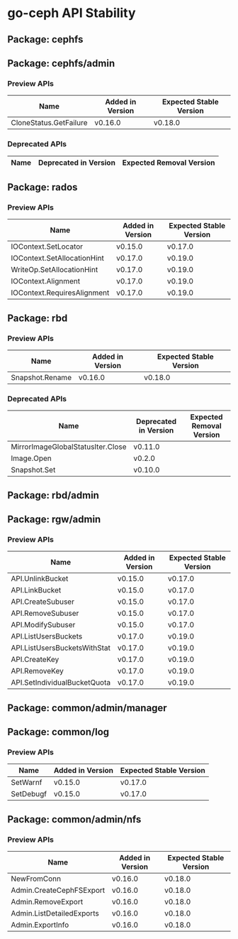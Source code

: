<!-- GENERATED FILE: DO NOT EDIT DIRECTLY -->

# go-ceph API Stability

## Package: cephfs

## Package: cephfs/admin

### Preview APIs

Name | Added in Version | Expected Stable Version | 
---- | ---------------- | ----------------------- | 
CloneStatus.GetFailure | v0.16.0 | v0.18.0 | 

### Deprecated APIs

Name | Deprecated in Version | Expected Removal Version | 
---- | --------------------- | ------------------------ | 

## Package: rados

### Preview APIs

Name | Added in Version | Expected Stable Version | 
---- | ---------------- | ----------------------- | 
IOContext.SetLocator | v0.15.0 | v0.17.0 | 
IOContext.SetAllocationHint | v0.17.0 | v0.19.0 | 
WriteOp.SetAllocationHint | v0.17.0 | v0.19.0 | 
IOContext.Alignment | v0.17.0 | v0.19.0 | 
IOContext.RequiresAlignment | v0.17.0 | v0.19.0 | 

## Package: rbd

### Preview APIs

Name | Added in Version | Expected Stable Version | 
---- | ---------------- | ----------------------- | 
Snapshot.Rename | v0.16.0 | v0.18.0 | 

### Deprecated APIs

Name | Deprecated in Version | Expected Removal Version | 
---- | --------------------- | ------------------------ | 
MirrorImageGlobalStatusIter.Close | v0.11.0 |  | 
Image.Open | v0.2.0 |  | 
Snapshot.Set | v0.10.0 |  | 

## Package: rbd/admin

## Package: rgw/admin

### Preview APIs

Name | Added in Version | Expected Stable Version | 
---- | ---------------- | ----------------------- | 
API.UnlinkBucket | v0.15.0 | v0.17.0 | 
API.LinkBucket | v0.15.0 | v0.17.0 | 
API.CreateSubuser | v0.15.0 | v0.17.0 | 
API.RemoveSubuser | v0.15.0 | v0.17.0 | 
API.ModifySubuser | v0.15.0 | v0.17.0 | 
API.ListUsersBuckets | v0.17.0 | v0.19.0 | 
API.ListUsersBucketsWithStat | v0.17.0 | v0.19.0 | 
API.CreateKey | v0.17.0 | v0.19.0 | 
API.RemoveKey | v0.17.0 | v0.19.0 | 
API.SetIndividualBucketQuota | v0.17.0 | v0.19.0 | 

## Package: common/admin/manager

## Package: common/log

### Preview APIs

Name | Added in Version | Expected Stable Version | 
---- | ---------------- | ----------------------- | 
SetWarnf | v0.15.0 | v0.17.0 | 
SetDebugf | v0.15.0 | v0.17.0 | 

## Package: common/admin/nfs

### Preview APIs

Name | Added in Version | Expected Stable Version | 
---- | ---------------- | ----------------------- | 
NewFromConn | v0.16.0 | v0.18.0 | 
Admin.CreateCephFSExport | v0.16.0 | v0.18.0 | 
Admin.RemoveExport | v0.16.0 | v0.18.0 | 
Admin.ListDetailedExports | v0.16.0 | v0.18.0 | 
Admin.ExportInfo | v0.16.0 | v0.18.0 | 
